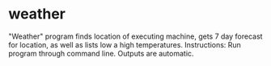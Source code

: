 # weather
"Weather" program finds location of executing machine, gets 7 day forecast for location, as well as lists low a high temperatures.
Instructions: Run program through command line. Outputs are automatic.
